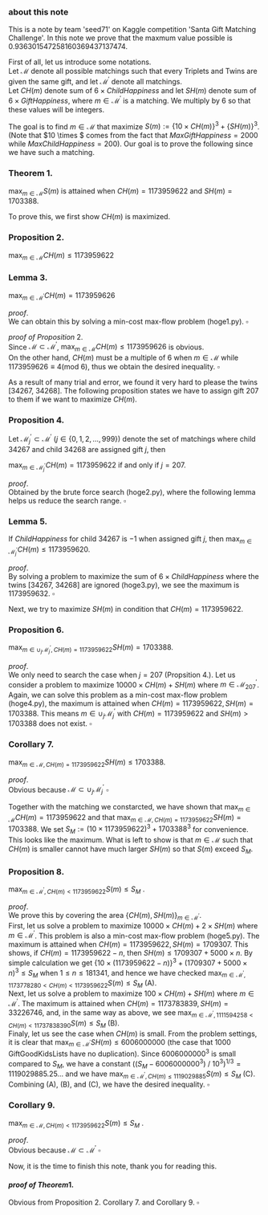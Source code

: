 ### about this note
This is a note by team 'seed71' on Kaggle competition 'Santa Gift Matching Challenge'. 
In this note we prove that the maxmum value possible is 0.936301547258160369437137474.  
 

First of all, let us introduce some notations.  
Let $\mathcal{M}$ denote all possible matchings such that every Triplets and Twins are given the same gift, and let $\mathcal{M}^{\prime}$ denote all matchings.   
Let $CH(m)$ denote sum of $6\times ChildHappiness$ and let $SH(m)$ denote sum of $6\times GiftHappiness$, where $m \in \mathcal{M}^{\prime}$ is a matching. We multiply by $6$ so that these values will be integers.   

The goal is to find $m \in \mathcal{M}$ that maximize $S(m) := \{10 \times CH(m)\}^3 + \{SH(m)\}^3$. (Note that $10 \times $ comes from the fact that $MaxGiftHappiness = 2000$ while $MaxChildHappiness = 200$). Our goal is to prove the following since we have such a matching.

### Theorem 1. 
$\max_{m \in \mathcal{M}} S(m)$ is attained when $CH(m) = 1173959622$ and $SH(m) = 1703388$.
  

To prove this, we first show $CH(m)$ is maximized.  
  
  
  
### Proposition 2. 
$\max_{m \in \mathcal{M}} CH(m) \leq 1173959622$  
  
### Lemma 3. 
$\max_{m \in \mathcal{M}^{\prime}} CH(m) = 1173959626$  

$proof.$  
We can obtain this by solving a min-cost max-flow problem (hoge1.py). $\square$   

$proof\ of\ Proposition\ 2.$  
Since $\mathcal{M} \subset \mathcal{M}^{\prime}$, $\max_{m \in \mathcal{M}} CH(m) \leq 1173959626$ is obvious.  
On the other hand, $CH(m)$ must be a multiple of 6 when $m \in \mathcal{M}$ while $1173959626 \equiv 4 (\text{mod } 6)$, thus we obtain the desired inequality. $\square$   


As a result of many trial and error, we found it very hard to please the twins [34267, 34268]. The following proposition states we have to assign gift 207 to them if we want to maximize $CH(m)$.    

### Proposition 4.  
Let $\mathcal{M}^{\prime}_j \subset \mathcal{M}^{\prime}$ $(j \in \{0, 1, 2, \dots , 999\})$ denote the set of matchings where child 34267 and child 34268 are assigned gift $j$, then   

$\max_{m \in \mathcal{M}^{\prime}_j} CH(m) = 1173959622$ if and only if $j = 207$.  

$proof.$  
Obtained by the brute force search (hoge2.py), where the following lemma helps us reduce the search range. $\square$  

### Lemma 5.  
If $ChildHappiness$ for child 34267 is $-1$ when assigned gift $j$, then $\max_{m \in \mathcal{M}^{\prime}_j} CH(m) \leq 1173959620$.  

$proof.$  
By solving a problem to maximize the sum of $6\times ChildHappiness$ where the twins [34267, 34268] are ignored (hoge3.py), we see the maximum is 1173959632. 
$\square$
  
  
Next, we try to maximize $SH(m)$ in condition that $CH(m) = 1173959622$.  

### Proposition 6. 
$\max_{m \in \cup_j\mathcal{M}^{\prime}_j, CH(m) = 1173959622} SH(m) = 1703388$.  

$proof.$  
We only need to search the case when $j = 207$ (Propsition 4.). Let us consider a problem to maximize $10000\times CH(m) + SH(m)$ where $m \in \mathcal{M}^{\prime}_{207}$. Again, we can solve this problem as a min-cost max-flow problem (hoge4.py), the maximum is attained when $CH(m) = 1173959622, SH(m) = 1703388$. This means $m \in \cup_j\mathcal{M}^{\prime}_j$ with $CH(m) = 1173959622$ and $SH(m) > 1703388$ does not exist. $\square$

### Corollary 7. 
$\max_{m \in \mathcal{M}, CH(m) = 1173959622} SH(m) \leq 1703388$.  

 $proof.$  
Obvious because  $\mathcal{M} \subset \cup_j\mathcal{M}^{\prime}_j$
$\square$  

Together with the matching we constarcted, we have shown that $\max_{m \in \mathcal{M}} CH(m) = 1173959622$ and that $\max_{m \in \mathcal{M}, CH(m) = 1173959622} SH(m) = 1703388$. We set $S_M := (10 \times 1173959622)^3 + 1703388^3$ for convenience. This looks like the maximum. What is left to show is that $m \in \mathcal{M}$ such that $CH(m)$ is smaller cannot have much larger $SH(m)$ so that $S(m)$ exceed $S_M$.  

### Proposition 8. 
$\max_{m \in \mathcal{M}^{\prime}, CH(m) < 1173959622} S(m) \leq S_M$ .  

 $proof.$  
We prove this by covering the area $\{CH(m), SH(m)\}_{m \in \mathcal{M}^{\prime}}$.  
First, let us solve a problem to maximize $10000 \times CH(m) + 2 \times SH(m)$ where $m \in \mathcal{M}^{\prime}$. This problem is also a min-cost max-flow problem (hoge5.py). The maximum is attained when $CH(m) = 1173959622, SH(m) = 1709307$. This shows, if $CH(m) = 1173959622 - n$, then $SH(m) \leq 1709307 + 5000\times n$. By simple calculation we get $\{10 \times (1173959622 - n)\}^3 + (1709307 + 5000\times n)^3 \leq S_M$ when $1 \leq n \leq 181341$, and hence we have checked $\max_{m \in \mathcal{M}^{\prime}, 1173778280 < CH(m) < 1173959622}S(m) \leq S_M$ (A).  
Next, let us solve a problem to maximize $100 \times CH(m) + SH(m)$ where $m \in \mathcal{M}^{\prime}$. The maximum is attained when $CH(m) = 1173783839, SH(m) = 33226746$, and, in the same way as above, we see $\max_{m \in \mathcal{M}^{\prime}, 1111594258 < CH(m) < 11737838390}S(m) \leq S_M$ (B).  
Finaly, let us see the case when $CH(m)$ is small. From the problem settings, it is clear that $\max_{m \in \mathcal{M}^{\prime}} SH(m) \leq 6006000000$ (the case that 1000 GiftGoodKidsLists have no duplication). Since $6006000000^3$ is small compared to $S_M$, we have a constant $((S_M -  6006000000^3)\ /\  10^3)^{1/3} = 1119029885.25\dots$ and we have $\max_{m \in \mathcal{M}^{\prime}, CH(m) \leq 1119029885}S(m) \leq S_M$ (C).  
Combining (A), (B), and (C), we have the desired inequality. $\square$  

### Corollary 9. 
$\max_{m \in \mathcal{M}, CH(m) < 1173959622} S(m) \leq S_M$ .  

 $proof.$  
Obvious because  $\mathcal{M} \subset \mathcal{M}^{\prime}$
$\square$  

Now, it is the time to finish this note, thank you for reading this.  
  

#### $proof\ of\ Theorem 1.$  
Obvious from Proposition 2. Corollary 7. and Corollary 9.
$\square$  

